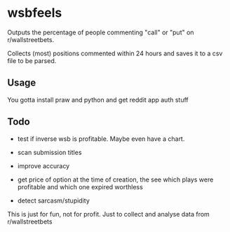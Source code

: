 # wsbfeels

Outputs the percentage of people commenting "call" or "put" on r/wallstreetbets. 

Collects (most) positions commented within 24 hours and saves it to a csv file to be parsed.

## Usage
 You gotta install praw and python and get reddit app auth stuff
## Todo

- test if inverse wsb is profitable. Maybe even have a chart.

- scan submission titles

- improve accuracy

- get price of option at the time of creation, the see which plays were profitable and which one expired worthless

- detect sarcasm/stupidity

This is just for fun, not for profit. Just to collect and analyse data from r/wallstreetbets
